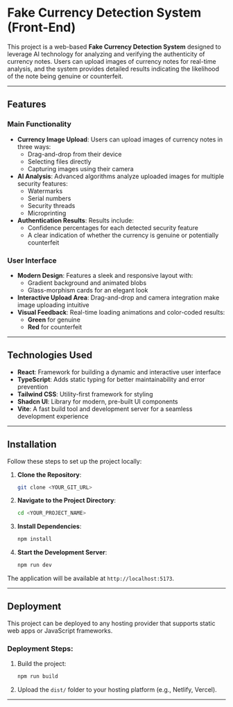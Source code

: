 # Fake Currency Detection System (Front-End)

This project is a web-based **Fake Currency Detection System** designed to leverage AI technology for analyzing and verifying the authenticity of currency notes. Users can upload images of currency notes for real-time analysis, and the system provides detailed results indicating the likelihood of the note being genuine or counterfeit.

---

## Features

### **Main Functionality**
- **Currency Image Upload**: Users can upload images of currency notes in three ways:
  - Drag-and-drop from their device
  - Selecting files directly
  - Capturing images using their camera
- **AI Analysis**: Advanced algorithms analyze uploaded images for multiple security features:
  - Watermarks
  - Serial numbers
  - Security threads
  - Microprinting
- **Authentication Results**: Results include:
  - Confidence percentages for each detected security feature
  - A clear indication of whether the currency is genuine or potentially counterfeit

### **User Interface**
- **Modern Design**: Features a sleek and responsive layout with:
  - Gradient background and animated blobs
  - Glass-morphism cards for an elegant look
- **Interactive Upload Area**: Drag-and-drop and camera integration make image uploading intuitive
- **Visual Feedback**: Real-time loading animations and color-coded results:
  - **Green** for genuine
  - **Red** for counterfeit

---

## Technologies Used

- **React**: Framework for building a dynamic and interactive user interface
- **TypeScript**: Adds static typing for better maintainability and error prevention
- **Tailwind CSS**: Utility-first framework for styling
- **Shadcn UI**: Library for modern, pre-built UI components
- **Vite**: A fast build tool and development server for a seamless development experience

---

## Installation

Follow these steps to set up the project locally:

1. **Clone the Repository**:
   ```bash
   git clone <YOUR_GIT_URL>
   ```

2. **Navigate to the Project Directory**:
   ```bash
   cd <YOUR_PROJECT_NAME>
   ```

3. **Install Dependencies**:
   ```bash
   npm install
   ```

4. **Start the Development Server**:
   ```bash
   npm run dev
   ```

The application will be available at `http://localhost:5173`.

---

## Deployment

This project can be deployed to any hosting provider that supports static web apps or JavaScript frameworks.

### Deployment Steps:

1. Build the project:
   ```bash
   npm run build
   ```

2. Upload the `dist/` folder to your hosting platform (e.g., Netlify, Vercel).

---

